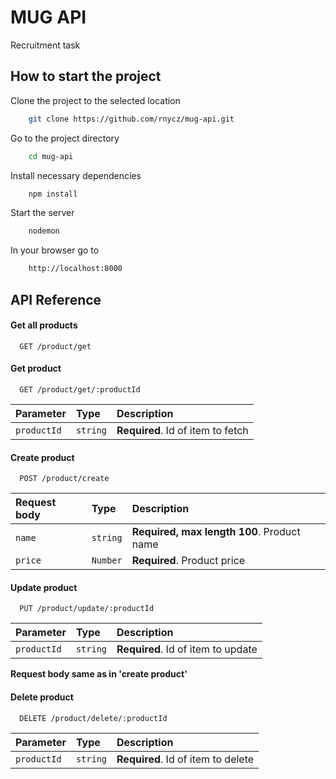 # MUG API

Recruitment task

## How to start the project

Clone the project to the selected location

```bash
    git clone https://github.com/rnycz/mug-api.git
```

Go to the project directory

```bash
    cd mug-api
```

Install necessary dependencies

```bash
    npm install
```

Start the server

```bash
    nodemon
```

In your browser go to

```bash
    http://localhost:8000
```

## API Reference

#### Get all products

```http
  GET /product/get
```

#### Get product

```http
  GET /product/get/:productId
```

| Parameter   | Type     | Description                       |
| :---------- | :------- | :-------------------------------- |
| `productId` | `string` | **Required**. Id of item to fetch |

#### Create product

```http
  POST /product/create
```

| Request body | Type     | Description                                |
| :----------- | :------- | :----------------------------------------- |
| `name`       | `string` | **Required, max length 100**. Product name |
| `price`      | `Number` | **Required**. Product price                |

#### Update product

```http
  PUT /product/update/:productId
```

| Parameter   | Type     | Description                        |
| :---------- | :------- | :--------------------------------- |
| `productId` | `string` | **Required**. Id of item to update |

**Request body same as in 'create product'**

#### Delete product

```http
  DELETE /product/delete/:productId
```

| Parameter   | Type     | Description                        |
| :---------- | :------- | :--------------------------------- |
| `productId` | `string` | **Required**. Id of item to delete |
